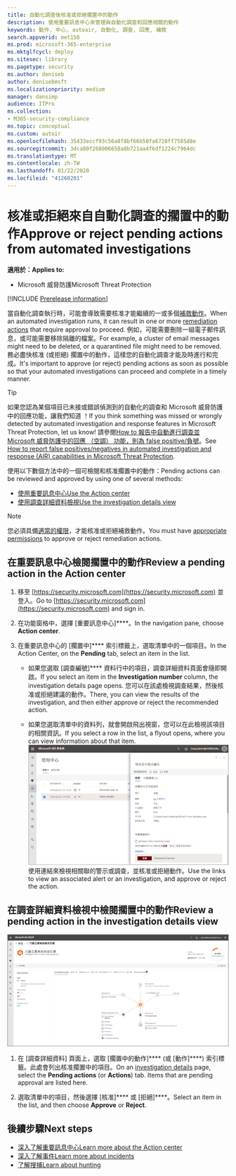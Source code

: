 ```yaml
---
title: 自動化調查後核准或拒絕擱置中的動作
description: 使用重要訊息中心來管理與自動化調查和回應相關的動作
keywords: 動作, 中心, autoair, 自動化, 調查, 回應, 補救
search.appverid: met150
ms.prod: microsoft-365-enterprise
ms.mktglfcycl: deploy
ms.sitesec: library
ms.pagetype: security
ms.author: deniseb
author: denisebmsft
ms.localizationpriority: medium
manager: dansimp
audience: ITPro
ms.collection:
- M365-security-compliance
ms.topic: conceptual
ms.custom: autoir
ms.openlocfilehash: 35433eccf93c56a8f8bf66b50fa6728ff7585d8e
ms.sourcegitcommit: 3dca80f268006658a0b721aa4f6df1224c7964dc
ms.translationtype: MT
ms.contentlocale: zh-TW
ms.lasthandoff: 01/22/2020
ms.locfileid: "41260201"
---
```

# <a name="approve-or-reject-pending-actions-from-automated-investigations"></a><span data-ttu-id="f7a7c-104">核准或拒絕來自自動化調查的擱置中的動作</span><span class="sxs-lookup"><span data-stu-id="f7a7c-104">Approve or reject pending actions from automated investigations</span></span>

<span data-ttu-id="f7a7c-105">**適用於：**</span><span class="sxs-lookup"><span data-stu-id="f7a7c-105">**Applies to:**</span></span>
- <span data-ttu-id="f7a7c-106">Microsoft 威脅防護</span><span class="sxs-lookup"><span data-stu-id="f7a7c-106">Microsoft Threat Protection</span></span>

[!INCLUDE [Prerelease information](../includes/prerelease.md)]

<span data-ttu-id="f7a7c-107">當自動化調查執行時，可能會導致需要核准才能繼續的一或多個[補救動作](mtp-action-center.md#remediation-actions)。</span><span class="sxs-lookup"><span data-stu-id="f7a7c-107">When an automated investigation runs, it can result in one or more [remediation actions](mtp-action-center.md#remediation-actions) that require approval to proceed.</span></span> <span data-ttu-id="f7a7c-108">例如，可能需要刪除一組電子郵件訊息，或可能需要移除隔離的檔案。</span><span class="sxs-lookup"><span data-stu-id="f7a7c-108">For example, a cluster of email messages might need to be deleted, or a quarantined file might need to be removed.</span></span> <span data-ttu-id="f7a7c-109">務必盡快核准 (或拒絕) 擱置中的動作，這樣您的自動化調查才能及時進行和完成。</span><span class="sxs-lookup"><span data-stu-id="f7a7c-109">It's important to approve (or reject) pending actions as soon as possible so that your automated investigations can proceed and complete in a timely manner.</span></span> 

> [!TIP]
> <span data-ttu-id="f7a7c-110">如果您認為某個項目已未接或錯誤偵測到的自動化的調查和 Microsoft 威脅防護中的回應功能，讓我們知道 ！</span><span class="sxs-lookup"><span data-stu-id="f7a7c-110">If you think something was missed or wrongly detected by automated investigation and response features in Microsoft Threat Protection, let us know!</span></span> <span data-ttu-id="f7a7c-111">請參閱[How to 報告中自動進行調查並 Microsoft 威脅防護中的回應 （空調） 功能，則為 false positive/負號](mtp-autoir-report-false-positives-negatives.md)。</span><span class="sxs-lookup"><span data-stu-id="f7a7c-111">See [How to report false positives/negatives in automated investigation and response (AIR) capabilities in Microsoft Threat Protection](mtp-autoir-report-false-positives-negatives.md).</span></span>

<span data-ttu-id="f7a7c-112">使用以下數個方法中的一個可檢閱和核准擱置中的動作：</span><span class="sxs-lookup"><span data-stu-id="f7a7c-112">Pending actions can be reviewed and approved by using one of several methods:</span></span>
- [<span data-ttu-id="f7a7c-113">使用重要訊息中心</span><span class="sxs-lookup"><span data-stu-id="f7a7c-113">Use the Action center</span></span>](#review-a-pending-action-in-the-action-center)
- [<span data-ttu-id="f7a7c-114">使用調查詳細資料檢視</span><span class="sxs-lookup"><span data-stu-id="f7a7c-114">Use the investigation details view</span></span>](#review-a-pending-action-in-the-investigation-details-view)

> [!NOTE]
> <span data-ttu-id="f7a7c-115">您必須具備[適當的權限](mtp-action-center.md#required-permissions-for-action-center-tasks)，才能核准或拒絕補救動作。</span><span class="sxs-lookup"><span data-stu-id="f7a7c-115">You must have [appropriate permissions](mtp-action-center.md#required-permissions-for-action-center-tasks) to approve or reject remediation actions.</span></span>

## <a name="review-a-pending-action-in-the-action-center"></a><span data-ttu-id="f7a7c-116">在重要訊息中心檢閱擱置中的動作</span><span class="sxs-lookup"><span data-stu-id="f7a7c-116">Review a pending action in the Action center</span></span>

1. <span data-ttu-id="f7a7c-117">移至 [https://security.microsoft.com](https://security.microsoft.com) 並登入。</span><span class="sxs-lookup"><span data-stu-id="f7a7c-117">Go to [https://security.microsoft.com](https://security.microsoft.com) and sign in.</span></span> 

2. <span data-ttu-id="f7a7c-118">在功能窗格中，選擇 [重要訊息中心]\*\*\*\*。</span><span class="sxs-lookup"><span data-stu-id="f7a7c-118">In the navigation pane, choose **Action center**.</span></span> 

3. <span data-ttu-id="f7a7c-119">在重要訊息中心的 [擱置中]\*\*\*\* 索引標籤上，選取清單中的一個項目。</span><span class="sxs-lookup"><span data-stu-id="f7a7c-119">In the Action Center, on the **Pending** tab, select an item in the list.</span></span> 

    - <span data-ttu-id="f7a7c-120">如果您選取 [調查編號]\*\*\*\* 資料行中的項目，調查詳細資料頁面會隨即開啟。</span><span class="sxs-lookup"><span data-stu-id="f7a7c-120">If you select an item in the **Investigation number** column, the investigation details page opens.</span></span> <span data-ttu-id="f7a7c-121">您可以在該處檢視調查結果，然後核准或拒絕建議的動作。</span><span class="sxs-lookup"><span data-stu-id="f7a7c-121">There, you can view the results of the investigation, and then either approve or reject the recommended action.</span></span>
 
    - <span data-ttu-id="f7a7c-122">如果您選取清單中的資料列，就會開啟飛出視窗，您可以在此檢視該項目的相關資訊。</span><span class="sxs-lookup"><span data-stu-id="f7a7c-122">If you select a row in the list, a flyout opens, where you can view information about that item.</span></span> <br/>![核准或拒絕動作](../images/air-actioncenter-itemselected.png)<br/><span data-ttu-id="f7a7c-124">使用連結來檢視相關聯的警示或調查，並核准或拒絕動作。</span><span class="sxs-lookup"><span data-stu-id="f7a7c-124">Use the links to view an associated alert or an investigation, and approve or reject the action.</span></span>

## <a name="review-a-pending-action-in-the-investigation-details-view"></a><span data-ttu-id="f7a7c-125">在調查詳細資料檢視中檢閱擱置中的動作</span><span class="sxs-lookup"><span data-stu-id="f7a7c-125">Review a pending action in the investigation details view</span></span>

![調查詳細資料](../images/mtp-air-investdetails.png)

1. <span data-ttu-id="f7a7c-127">在 [調查詳細資料][](mtp-autoir-results.md) 頁面上，選取 [擱置中的動作]\*\*\*\* (或 [動作]\*\*\*\*) 索引標籤。此處會列出核准擱置中的項目。</span><span class="sxs-lookup"><span data-stu-id="f7a7c-127">On an [investigation details](mtp-autoir-results.md) page, select the **Pending actions** (or **Actions**) tab. Items that are pending approval are listed here.</span></span>

2. <span data-ttu-id="f7a7c-128">選取清單中的項目，然後選擇 [核准]\*\*\*\* 或 [拒絕]\*\*\*\*。</span><span class="sxs-lookup"><span data-stu-id="f7a7c-128">Select an item in the list, and then choose **Approve** or **Reject**.</span></span>

## <a name="next-steps"></a><span data-ttu-id="f7a7c-129">後續步驟</span><span class="sxs-lookup"><span data-stu-id="f7a7c-129">Next steps</span></span>

- [<span data-ttu-id="f7a7c-130">深入了解重要訊息中心</span><span class="sxs-lookup"><span data-stu-id="f7a7c-130">Learn more about the Action center</span></span>](mtp-action-center.md)
- [<span data-ttu-id="f7a7c-131">深入了解事件</span><span class="sxs-lookup"><span data-stu-id="f7a7c-131">Learn more about incidents</span></span>](incidents-overview.md)
- [<span data-ttu-id="f7a7c-132">了解搜捕</span><span class="sxs-lookup"><span data-stu-id="f7a7c-132">Learn about hunting</span></span>](advanced-hunting-overview.md)
